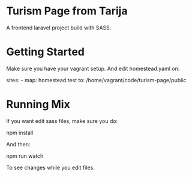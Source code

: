 # Turism Page from Tarija

A frontend laravel project build with SASS.

# Getting Started

Make sure you have your vagrant setup. And edit homestead.yaml on:

sites:
    - map: homestead.test
      to: /home/vagrant/code/turism-page/public

# Running Mix

If you want edit sass files, make sure you do:
  
  npm install
  
And then:

  npm run watch
  
To see changes while you edit files.
